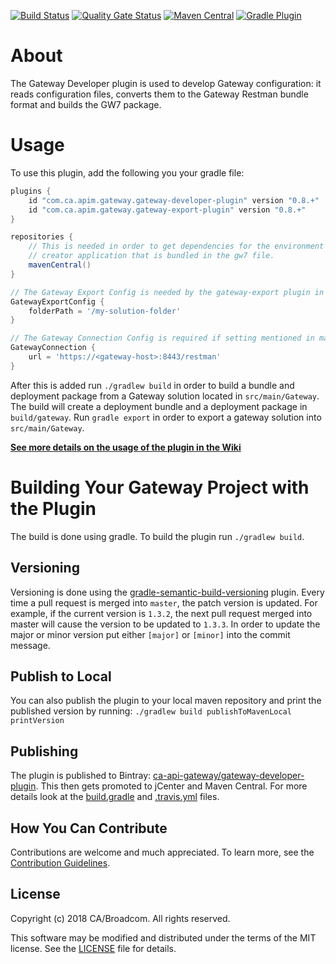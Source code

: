 [![Build Status](https://travis-ci.org/CAAPIM/gateway-developer-plugin.svg?branch=master)](https://travis-ci.org/CAAPIM/gateway-developer-plugin)
[![Quality Gate Status](https://sonarcloud.io/api/project_badges/measure?project=com.ca.apim.gateway%3Agateway-developer-plugin&metric=alert_status)](https://sonarcloud.io/dashboard?id=com.ca.apim.gateway%3Agateway-developer-plugin)
[![Maven Central](https://img.shields.io/maven-central/v/com.ca.apim.gateway/gateway-developer-plugin.svg)](https://search.maven.org/artifact/com.ca.apim.gateway/gateway-developer-plugin)
[![Gradle Plugin](https://img.shields.io/maven-metadata/v/https/plugins.gradle.org/m2/com/ca/apim/gateway/gateway-developer-plugin/com.ca.apim.gateway.gateway-developer-plugin.gradle.plugin/maven-metadata.xml.svg?label=gradle-plugin)](https://plugins.gradle.org/plugin/com.ca.apim.gateway.gateway-developer-plugin)

# About
The Gateway Developer plugin is used to develop Gateway configuration: it reads configuration files, converts them to the Gateway Restman bundle format and builds the GW7 package.

# Usage
To use this plugin, add the following you your gradle file:

```groovy
plugins {
    id "com.ca.apim.gateway.gateway-developer-plugin" version "0.8.+"
    id "com.ca.apim.gateway.gateway-export-plugin" version "0.8.+"
}

repositories {
    // This is needed in order to get dependencies for the environment 
    // creator application that is bundled in the gw7 file.
    mavenCentral()
}

// The Gateway Export Config is needed by the gateway-export plugin in order to export from a gateway
GatewayExportConfig {
    folderPath = '/my-solution-folder'
}

// The Gateway Connection Config is required if setting mentioned in main [build.gradle](https://github.com/ca-api-gateway-examples/gateway-developer-example/blob/master/build.gradle) is not applicable to this folder.
GatewayConnection {
    url = 'https://<gateway-host>:8443/restman'
}
```

After this is added run `./gradlew build` in order to build a bundle and deployment package from a Gateway solution located in `src/main/Gateway`. 
The build will create a deployment bundle and a deployment package in `build/gateway`.
Run `gradle export` in order to export a gateway solution into `src/main/Gateway`.

**[See more details on the usage of the plugin in the Wiki](https://github.com/ca-api-gateway/gateway-developer-plugin/wiki)**

# Building Your Gateway Project with the Plugin
The build is done using gradle. To build the plugin run ```./gradlew build```.

## Versioning
Versioning is done using the [gradle-semantic-build-versioning](https://github.com/vivin/gradle-semantic-build-versioning) plugin. 
Every time a pull request is merged into `master`, the patch version is updated. For example, if the current version is `1.3.2`, the next pull request merged into master will cause the version to be updated to `1.3.3`.
In order to update the major or minor version put either `[major]` or `[minor]` into the commit message.

## Publish to Local
You can also publish the plugin to your local maven repository and print the published version by running:
```./gradlew build publishToMavenLocal printVersion```

## Publishing
The plugin is published to Bintray: [ca-api-gateway/gateway-developer-plugin](https://bintray.com/ca-api-gateway/gateway-developer-plugin). This then gets promoted to jCenter and Maven Central. 
For more details look at the [build.gradle](build.gradle) and [.travis.yml](/.travis.yml) files.

## How You Can Contribute
Contributions are welcome and much appreciated. To learn more, see the [Contribution Guidelines][contributing].

## License

Copyright (c) 2018 CA/Broadcom. All rights reserved.

This software may be modified and distributed under the terms
of the MIT license. See the [LICENSE][license-link] file for details.


 [license-link]: /LICENSE
 [contributing]: /CONTRIBUTING.md
